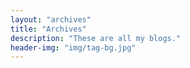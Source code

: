 ```yaml
---
layout: "archives"
title: "Archives"
description: "These are all my blogs."
header-img: "img/tag-bg.jpg"
---
```

